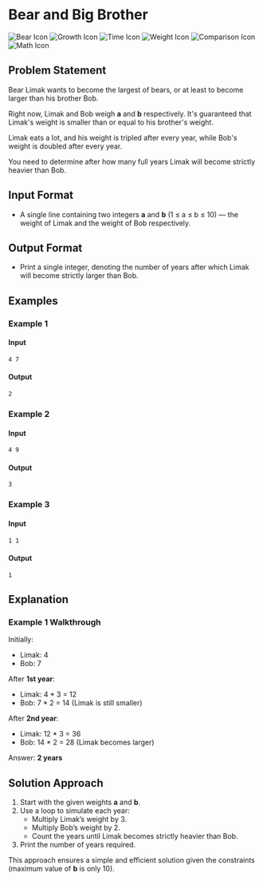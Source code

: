 # Bear and Big Brother

![Bear Icon](https://example.com/bear_icon.png) ![Growth Icon](https://example.com/growth_icon.png) ![Time Icon](https://example.com/time_icon.png) ![Weight Icon](https://example.com/weight_icon.png) ![Comparison Icon](https://example.com/comparison_icon.png) ![Math Icon](https://example.com/math_icon.png)

## Problem Statement
Bear Limak wants to become the largest of bears, or at least to become larger than his brother Bob.

Right now, Limak and Bob weigh **a** and **b** respectively. It's guaranteed that Limak's weight is smaller than or equal to his brother's weight.

Limak eats a lot, and his weight is tripled after every year, while Bob's weight is doubled after every year.

You need to determine after how many full years Limak will become strictly heavier than Bob.

## Input Format
- A single line containing two integers **a** and **b** (1 ≤ a ≤ b ≤ 10) — the weight of Limak and the weight of Bob respectively.

## Output Format
- Print a single integer, denoting the number of years after which Limak will become strictly larger than Bob.

## Examples
### Example 1
#### Input
```
4 7
```
#### Output
```
2
```
### Example 2
#### Input
```
4 9
```
#### Output
```
3
```
### Example 3
#### Input
```
1 1
```
#### Output
```
1
```

## Explanation
### Example 1 Walkthrough
Initially:
- Limak: 4
- Bob: 7

After **1st year**:
- Limak: 4 * 3 = 12
- Bob: 7 * 2 = 14
(Limak is still smaller)

After **2nd year**:
- Limak: 12 * 3 = 36
- Bob: 14 * 2 = 28
(Limak becomes larger)

Answer: **2 years**

## Solution Approach
1. Start with the given weights **a** and **b**.
2. Use a loop to simulate each year:
   - Multiply Limak’s weight by 3.
   - Multiply Bob’s weight by 2.
   - Count the years until Limak becomes strictly heavier than Bob.
3. Print the number of years required.

This approach ensures a simple and efficient solution given the constraints (maximum value of **b** is only 10).